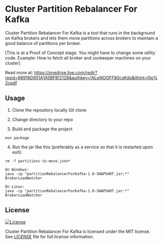 <h1>Cluster Partition Rebalancer For Kafka</h1>
Cluster Partition Rebalancer For Kafka is a tool that runs in the background on Kafka brokers and lets them move partitions across brokers to maintain a good balance of partitions per broker.

[This is at a Proof of Concept stage. You might have to change some utility code. Example: How to fetch all broker and zookeeper machines on your cluster]

Read more at: https://onedrive.live.com/redir?resid=98916D951A1A5BFB!2128&authkey=!ALpNOGFF80csKdo&ithint=file%2cpdf

## Usage
1. Clone the repository locally
Git clone

2. Change directory to your repo

3. Build and package the project
```
mvn package
```

4. Run the jar like this (preferably as a service so that it is restarted upon exit):
```
rm -f partitions-to-move.json*

On Windows:
java -cp "partitionRebalancerForKafka-1.0-SNAPSHOT.jar;*" BrokerLoadWatcher

On Linux:
java -cp "partitionRebalancerForKafka-1.0-SNAPSHOT.jar:*" BrokerLoadWatcher
```

## License

[![License](https://img.shields.io/badge/license-MIT-blue.svg?style=plastic)](https://github.com/Microsoft/SparkCLR/blob/master/LICENSE.txt)

Cluster Partition Rebalancer For Kafka is licensed under the MIT license. See [LICENSE](LICENSE) file for full license information.